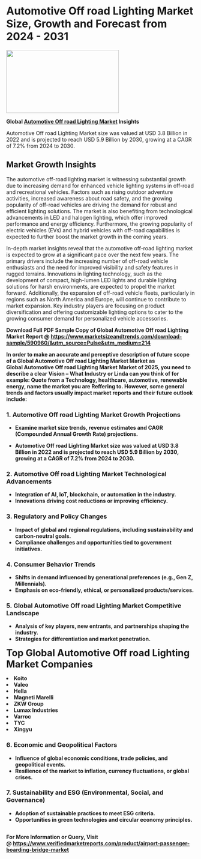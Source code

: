 <H1>Automotive Off road Lighting Market Size, Growth and Forecast from 2024 - 2031</H1><img class="aligncenter size-medium wp-image-584254" src="https://thirdeyenews.in/wp-content/uploads/2024/09/Global-Market-Research-300x168.jpeg" alt="" width="300" height="168" /><p><strong>Global&nbsp;<a href="https://www.marketsizeandtrends.com/download-sample/590960/&amp;utm_source=Pulse&amp;utm_medium=214">Automotive Off road Lighting Market</a> Insights</strong></p><p>Automotive Off road Lighting Market size was valued at USD 3.8 Billion in 2022 and is projected to reach USD 5.9 Billion by 2030, growing at a CAGR of 7.2% from 2024 to 2030.</p><p><h2>Market Growth Insights</h2> <p>The automotive off-road lighting market is witnessing substantial growth due to increasing demand for enhanced vehicle lighting systems in off-road and recreational vehicles. Factors such as rising outdoor adventure activities, increased awareness about road safety, and the growing popularity of off-road vehicles are driving the demand for robust and efficient lighting solutions. The market is also benefiting from technological advancements in LED and halogen lighting, which offer improved performance and energy efficiency. Furthermore, the growing popularity of electric vehicles (EVs) and hybrid vehicles with off-road capabilities is expected to further boost the market growth in the coming years.</p> <p><strong></strong></p> <p>In-depth market insights reveal that the automotive off-road lighting market is expected to grow at a significant pace over the next few years. The primary drivers include the increasing number of off-road vehicle enthusiasts and the need for improved visibility and safety features in rugged terrains. Innovations in lighting technology, such as the development of compact, high-lumen LED lights and durable lighting solutions for harsh environments, are expected to propel the market forward. Additionally, the expansion of off-road vehicle fleets, particularly in regions such as North America and Europe, will continue to contribute to market expansion. Key industry players are focusing on product diversification and offering customizable lighting options to cater to the growing consumer demand for personalized vehicle accessories.</p> <p><strong></p><p><span class=""><strong>Download Full PDF Sample Copy of Global Automotive Off road Lighting Market Report</strong> @ <a href="https://www.marketsizeandtrends.com/download-sample/590960/&amp;utm_source=Pulse&amp;utm_medium=214" target="_blank">https://www.marketsizeandtrends.com/download-sample/590960/&amp;utm_source=Pulse&amp;utm_medium=214</a></span></p><p>In order to make an accurate and perceptive description of future scope of a Global&nbsp;Automotive Off road Lighting Market Market as Global&nbsp;Automotive Off road Lighting Market Market of 2025, you need to describe a clear Vision &ndash; What Industry or Linda can you think of for example: Quote from a Technology, healthcare, automotive, renewable energy, name the market you are Reffering to. However, some general trends and factors usually impact market reports and their future outlook include:</p><h3>1.&nbsp;<strong>Automotive Off road Lighting Market Growth Projections</strong></h3><ul><li>Examine market size trends, revenue estimates and CAGR (Compounded Annual Growth Rate) projections.</li><li><p>Automotive Off road Lighting Market size was valued at USD 3.8 Billion in 2022 and is projected to reach USD 5.9 Billion by 2030, growing at a CAGR of 7.2% from 2024 to 2030.</p></li></ul><h3>2.&nbsp;<strong>Automotive Off road Lighting Market Technological Advancements</strong></h3><ul><li>Integration of AI, IoT, blockchain, or automation in the industry.</li><li>Innovations driving cost reductions or improving efficiency.</li></ul><h3>3.&nbsp;<strong>Regulatory and Policy Changes</strong></h3><ul><li>Impact of global and regional regulations, including sustainability and carbon-neutral goals.</li><li>Compliance challenges and opportunities tied to government initiatives.</li></ul><h3>4.&nbsp;<strong>Consumer Behavior Trends</strong></h3><ul><li>Shifts in demand influenced by generational preferences (e.g., Gen Z, Millennials).</li><li>Emphasis on eco-friendly, ethical, or personalized products/services.</li></ul><h3>5.&nbsp;<strong>Global Automotive Off road Lighting Market Competitive Landscape</strong></h3><ul><li>Analysis of key players, new entrants, and partnerships shaping the industry.</li><li>Strategies for differentiation and market penetration.</li></ul><p data-pm-slice="1 1 []"><span style="color: inherit; font-family: inherit; font-size: 25px;">Top Global Automotive Off road Lighting Market Companies</span></p><div class="" data-test-id=""><p><li>Koito</li><li> Valeo</li><li> Hella</li><li> Magneti Marelli</li><li> ZKW Group</li><li> Lumax Industries</li><li> Varroc</li><li> TYC</li><li> Xingyu</li></p></div><h3>6.&nbsp;<strong>Economic and Geopolitical Factors</strong></h3><ul><li>Influence of global economic conditions, trade policies, and geopolitical events.</li><li>Resilience of the market to inflation, currency fluctuations, or global crises.</li></ul><h3>7.&nbsp;<strong>Sustainability and ESG (Environmental, Social, and Governance)</strong></h3><ul><li>Adoption of sustainable practices to meet ESG criteria.</li><li>Opportunities in green technologies and circular economy principles.</li></ul><h2><strong style="font-size: 14px;">For More Information or Query, Visit @&nbsp;</strong><a style="background-color: #ffffff; font-size: 14px;" href="https://www.marketsizeandtrends.com/report/automotive-off-road-lighting-market/" target="_blank">https://www.verifiedmarketreports.com/product/airport-passenger-boarding-bridge-market</a></h2>
